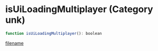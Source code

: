 # isUiLoadingMultiplayer (Category unk)

```js
function isUiLoadingMultiplayer(): boolean
```

[filename](isUiLoadingMultiplayer_m.md ':include')